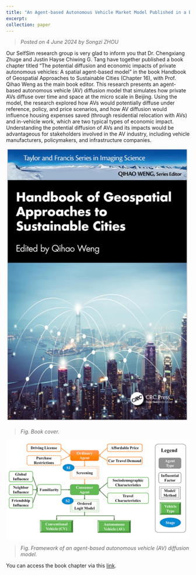 ```yaml
---
title: "An Agent-based Autonomous Vehicle Market Model Published in a Book Chapter"
excerpt: 
collection: paper
---
```

> _Posted on 4 June 2024 by Songzi ZHOU_

Our SelfSim research group is very glad to inform you that Dr. Chengxiang Zhuge and Justin Hayse Chiwing G. Tang have together published a book chapter titled “The potential diffusion and economic impacts of private autonomous vehicles: A spatial agent-based model” in the book Handbook of Geospatial Approaches to Sustainable Cities (Chapter 16), with Prof. Qihao Weng as the main book editor. This research presents an agent-based autonomous vehicle (AV) diffusion model that simulates how private AVs diffuse over time and space at the micro scale in Beijing. Using the model, the research explored how AVs would potentially diffuse under reference, policy, and price scenarios, and how AV diffusion would influence housing expenses saved (through residential relocation with AVs) and in-vehicle work, which are two typical types of economic impact. Understanding the potential diffusion of AVs and its impacts would be advantageous for stakeholders involved in the AV industry, including vehicle manufacturers, policymakers, and infrastructure companies.

<img src="/images/news-4-1.png" alt=" " width="600"/>

> _Fig. Book cover._

<img src="/images/news-4-2.png" alt=" " width="600"/>

> _Fig. Framework of an agent-based autonomous vehicle (AV) diffusion model._

You can access the book chapter via this [link](https://www.taylorfrancis.com/chapters/edit/10.1201/9781003244561-20/potential-diffusion-economic-impacts-private-autonomous-vehicles-chengxiang-zhuge-justin-hayse-chiwing-tang).
